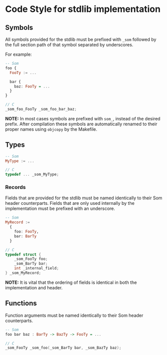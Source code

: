 # Code Style for stdlib implementation

## Symbols

All symbols provided for the stdlib must be prefixed with `_som` followed by the full section path of that symbol separated by underscores.

For example:

```haskell
-- Som
foo {
  FooTy := ...

  bar {
    baz: FooTy = ...
  }
}
```
```c
// C
_som_foo_FooTy _som_foo_bar_baz;
```

**NOTE:** In most cases symbols are prefixed with `som_`, instead of the desired prefix. After compilation these symbols are automatically renamed to their proper names using `objcopy` by the Makefile.

## Types

```haskell
-- Som
MyType := ...
```
```c
// C
typedef ... _som_MyType;
```

### Records

Fields that are provided for the stdlib must be named identically to their Som header counterparts. Fields that are only used internally by the implementation must be prefixed with an underscore.

```haskell
-- Som
MyRecord :=
  {
    foo: FooTy,
    bar: BarTy
  }
```
```c
// C
typedef struct {
    _som_FooTy foo;
    _som_BarTy bar;
    int _internal_field;
} _som_MyRecord;
```

**NOTE:** It is vital that the ordering of fields is identical in both the implementation and header.

## Functions

Function arguments must be named identically to their Som header counterparts.

```haskell
-- Som
foo bar baz : BarTy -> BazTy -> FooTy = ...
```
```c
// C
_som_FooTy _som_foo(_som_BarTy bar, _som_BazTy baz); 
```
